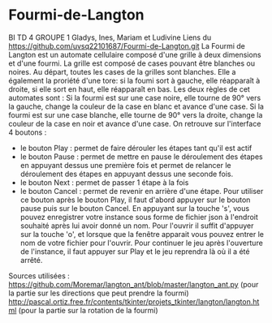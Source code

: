 # Fourmi-de-Langton
BI TD 4 GROUPE 1
Gladys, Ines, Mariam et Ludivine
Liens du https://github.com/uvsq22101687/Fourmi-de-Langton.git
La Fourmi de Langton est un automate cellulaire composé d'une grille à deux dimensions et d'une fourmi. La grille est composé de cases pouvant être blanches ou noires. Au départ, toutes les cases de la grilles sont blanches. Elle a également la proriété d'une tore: si la foumi sort à gauche, elle réapparaît à droite, si elle sort en haut, elle réapparaît en bas. 
Les deux règles de cet automates sont : 
Si la fourmi est sur une case noire, elle tourne de 90° vers la gauche, change la couleur de la case en blanc et avance d'une case. 
Si la fourmi est sur une case blanche, elle tourne de 90° vers la droite, change la couleur de la case en noir et avance d'une case.
On retrouve sur l'interface 4 boutons : 
- le bouton Play : permet de faire dérouler les étapes tant qu'il est actif
- le bouton Pause : permet de mettre en pause le déroulement des étapes en appuyant dessus une première fois et permet de relancer le déroulement des étapes en appuyant dessus une seconde fois. 
- le bouton Next : permet de passer 1 étape à la fois
- le bouton Cancel : permet de revenir en arrière d'une étape. Pour utiliser ce bouton après le bouton Play, il faut d'abord appuyer sur le bouton pause puis sur le bouton Cancel. 
En appuyant sur la touche 's', vous pouvez enregistrer votre instance sous forme de fichier json à l'endroit souhaité après lui avoir donné un nom.
Pour l'ouvrir il suffit d'appuyer sur la touche 'o', et lorsque que la fenêtre apparait vous pouvez entrer le nom de votre fichier pour l'ouvrir. 
Pour continuer le jeu après l'ouverture de l'instance, il faut appuyer sur Play et le jeu reprendra là où il a été arrêté. 







Sources utilisées :
https://github.com/Moremar/langton_ant/blob/master/langton_ant.py (pour la partie sur les directions que peut prendre la fourmi)
http://pascal.ortiz.free.fr/contents/tkinter/projets_tkinter/langton/langton.html (pour la partie sur la rotation de la fourmi) 
